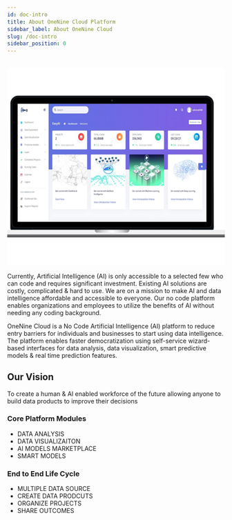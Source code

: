 ```yaml
---
id: doc-intro
title: About OneNine Cloud Platform
sidebar_label: About OneNine Cloud
slug: /doc-intro
sidebar_position: 0
---
```


&nbsp; &nbsp; &nbsp; &nbsp; &nbsp; &nbsp; &nbsp; &nbsp;  &nbsp; &nbsp; &nbsp; &nbsp; &nbsp;![What-is-OneNine](../static/img/what-is-Onenine.png)

Currently, Artificial Intelligence (AI) is only accessible to a selected few who can code and requires significant investment. Existing AI solutions are costly, complicated & hard to use. We are on a mission to make AI and data intelligence affordable and accessible to everyone. Our no code platform enables organizations and employees to utilize the benefits of AI without needing any coding background.

OneNine Cloud is a No Code Artificial Intelligence (AI) platform to reduce entry barriers for individuals and businesses to start using data intelligence. The platform enables faster democratization using self-service wizard-based interfaces for data analysis, data visualization, smart predictive models & real time prediction features.


## Our Vision

To create a human & AI enabled workforce of the future allowing anyone to build data products to improve their decisions

### Core Platform Modules
 - DATA ANALYSIS
 - DATA VISUALIZAITON
 - AI MODELS MARKETPLACE
 - SMART MODELS

### End to End Life Cycle
 - MULTIPLE DATA SOURCE
 - CREATE DATA PRODCUTS
 - ORGANIZE PROJECTS
 - SHARE OUTCOMES